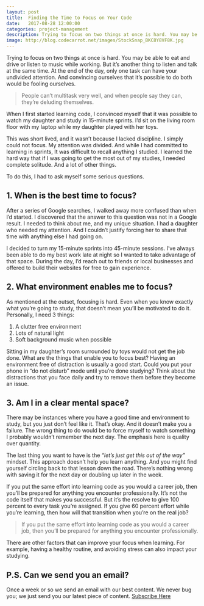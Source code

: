 ```yaml
---
layout: post
title:  Finding the Time to Focus on Your Code
date:   2017-08-28 12:00:00
categories: project-management
description: Trying to focus on two things at once is hard. You may be able to eat and drive or listen to music while working. But it’s another thing to listen and talk at the same time.
image: http://blog.codecarrot.net/images/StockSnap_BKC8Y8VF8K.jpg
---
```


Trying to focus on two things at once is hard. You may be able to eat and drive or listen to music while working. But it’s another thing to listen and talk at the same time. At the end of the day, only one task can have your undivided attention. And convincing ourselves that it’s possible to do both would be fooling ourselves.

<blockquote>
People can’t multitask very well, and when people say they can, they’re deluding themselves.
</blockquote>

When I first started learning code, I convinced myself that it was possible to watch my daughter and study in 15-minute sprints. I’d sit on the living room floor with my laptop while my daughter played with her toys.

This was short lived, and it wasn’t because I lacked discipline. I simply could not focus. My attention was divided. And while I had committed to learning in sprints, It was difficult to recall anything I studied. I learned the hard way that if I was going to get the most out of my studies, I needed complete solitude. And a lot of other things.

To do this, I had to ask myself some serious questions.

## 1. When is the best time to focus?

After a series of Google searches, I walked away more confused than when I’d started. I discovered that the answer to this question was not in a Google result. I needed to think about me, and my unique situation. I had a daughter who needed my attention. And I couldn’t justify forcing her to share that time with anything else I had going on.

I decided to turn my 15-minute sprints into 45-minute sessions. I’ve always been able to do my best work late at night so I wanted to take advantage of that space. During the day, I’d reach out to friends or local businesses and offered to build their websites for free to gain experience.

## 2. What environment enables me to focus?

As mentioned at the outset, focusing is hard. Even when you know exactly what you’re going to study, that doesn’t mean you’ll be motivated to do it. Personally, I need 3 things:

1. A clutter free environment
2. Lots of natural light
3. Soft background music when possible

Sitting in my daughter’s room surrounded by toys would not get the job done. What are the things that enable you to focus best? Having an environment free of distraction is usually a good start. Could you put your phone in “do not disturb” mode until you’re done studying? Think about the distractions that you face daily and try to remove them before they become an issue.

## 3. Am I in a clear mental space?

There may be instances where you have a good time and environment to study, but you just don’t feel like it. That’s okay. And it doesn’t make you a failure. The wrong thing to do would be to force myself to watch something I probably wouldn’t remember the next day. The emphasis here is quality over quantity.

The last thing you want to have is the *“let’s just get this out of the way”* mindset. This approach doesn’t help you learn anything. And you might find yourself circling back to that lesson down the road. There’s nothing wrong with saving it for the next day or doubling up later in the week.

If you put the same effort into learning code as you would a career job, then you’ll be prepared for anything you encounter professionally. It’s not the code itself that makes you successful. But it’s the resolve to give 100 percent to every task you’re assigned. If you give 60 percent effort while you’re learning, then how will that transition when you’re on the real job?

<blockquote>
If you put the same effort into learning code as you would a career job, then you’ll be prepared for anything you encounter professionally.
</blockquote>

There are other factors that can improve your focus when learning. For example, having a healthy routine, and avoiding stress can also impact your studying.

## P.S. Can we send you an email?

Once a week or so we send an email with our best content. We never bug you; we just send you our latest piece of content. <a href="#subscribe">Subscribe Here</a>